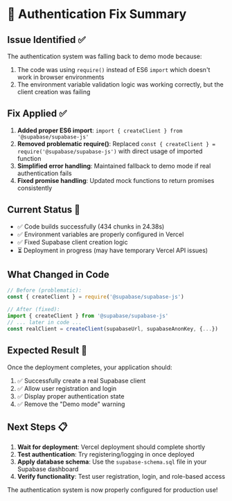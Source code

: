 # 🔧 Authentication Fix Summary

## Issue Identified ✅
The authentication system was falling back to demo mode because:
1. The code was using `require()` instead of ES6 `import` which doesn't work in browser environments
2. The environment variable validation logic was working correctly, but the client creation was failing

## Fix Applied ✅
1. **Added proper ES6 import**: `import { createClient } from '@supabase/supabase-js'`
2. **Removed problematic require()**: Replaced `const { createClient } = require('@supabase/supabase-js')` with direct usage of imported function
3. **Simplified error handling**: Maintained fallback to demo mode if real authentication fails
4. **Fixed promise handling**: Updated mock functions to return promises consistently

## Current Status 🚀
- ✅ Code builds successfully (434 chunks in 24.38s)
- ✅ Environment variables are properly configured in Vercel
- ✅ Fixed Supabase client creation logic
- ⏳ Deployment in progress (may have temporary Vercel API issues)

## What Changed in Code
```typescript
// Before (problematic):
const { createClient } = require('@supabase/supabase-js')

// After (fixed):
import { createClient } from '@supabase/supabase-js'
// ... later in code ...
const realClient = createClient(supabaseUrl, supabaseAnonKey, {...})
```

## Expected Result 🎯
Once the deployment completes, your application should:
1. ✅ Successfully create a real Supabase client
2. ✅ Allow user registration and login
3. ✅ Display proper authentication state
4. ✅ Remove the "Demo mode" warning

## Next Steps 📋
1. **Wait for deployment**: Vercel deployment should complete shortly
2. **Test authentication**: Try registering/logging in once deployed
3. **Apply database schema**: Use the `supabase-schema.sql` file in your Supabase dashboard
4. **Verify functionality**: Test user registration, login, and role-based access

The authentication system is now properly configured for production use!
